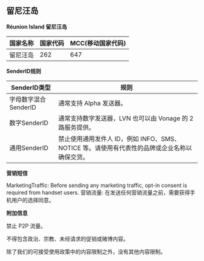 ## 留尼汪岛

__Réunion Island  留尼汪岛__

| 国家名称 | 国家代码 | MCC(移动国家代码) |
|------|------|-------------|
| 留尼汪岛 | 262  | 647         |

__SenderID规则__

| SenderID类型     | 规则                                                      |
|----------------|---------------------------------------------------------|
| 字母数字混合SenderID | 通常支持 Alpha 发送器。                                         |
| 数字SenderID     | 	通常支持数字发送器，LVN 也可以由 Vonage 的 2 路服务提供。                   |
| 通用SenderID     | 禁止使用通用发件人 ID，例如 INFO、SMS、NOTICE 等。请使用有代表性的品牌或企业名称以确保交货。 |


__营销短信__

MarketingTraffic: Before sending any marketing traffic, opt-in consent is required from handset users.
营销流量: 在发送任何营销流量之前，需要获得手机用户的选择同意。

__附加信息__

禁止 P2P 流量。

不得包含政治、宗教、未经请求的促销或赌博内容。

除了我们的可接受使用政策中的内容限制之外，没有其他内容限制。
